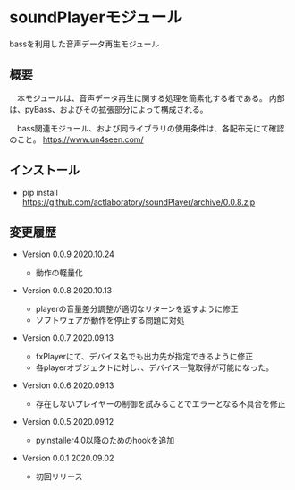 # soundPlayerモジュール

bassを利用した音声データ再生モジュール


## 概要

　本モジュールは、音声データ再生に関する処理を簡素化する者である。
内部は、pyBass、およびその拡張部分によって構成される。

　bass関連モジュール、および同ライブラリの使用条件は、各配布元にて確認のこと。
https://www.un4seen.com/


## インストール

- pip install https://github.com/actlaboratory/soundPlayer/archive/0.0.8.zip


## 変更履歴

- Version 0.0.9 2020.10.24
	- 動作の軽量化

- Version 0.0.8 2020.10.13
	- playerの音量差分調整が適切なリターンを返すように修正
	- ソフトウェアが動作を停止する問題に対処

- Version 0.0.7 2020.09.13
	- fxPlayerにて、デバイス名でも出力先が指定できるように修正
	- 各playerオブジェクトに対し、、デバイス一覧取得が可能になった。

- Version 0.0.6 2020.09.13
	- 存在しないプレイヤーの制御を試みることでエラーとなる不具合を修正

- Version 0.0.5 2020.09.12
	- pyinstaller4.0以降のためのhookを追加

- Version 0.0.1 2020.09.02
	- 初回リリース
